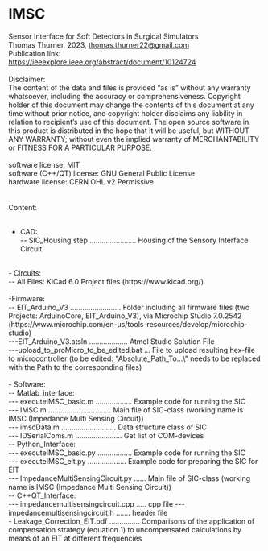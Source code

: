 # IMSC <br/>
Sensor Interface for Soft Detectors in Surgical Simulators <br/>
Thomas Thurner, 2023, thomas.thurner22@gmail.com <br/>
Publication link:<br/>
https://ieeexplore.ieee.org/abstract/document/10124724 <br/>
<br/>
Disclaimer: <br/>
The content of the data and files is provided “as is” without any warranty whatsoever, including the accuracy or comprehensiveness. Copyright holder of this document may change the contents of this document at any time without prior notice, and copyright holder disclaims any liability in relation to recipient’s use of this document.
The open source software in this product is distributed in the hope that it will be useful, but WITHOUT ANY WARRANTY; without even the implied warranty of MERCHANTABILITY or FITNESS FOR A PARTICULAR PURPOSE. <br/>
<br/>
software license: MIT <br/>
software (C++/QT) license: GNU General Public License <br/>
hardware license: CERN OHL v2 Permissive <br/>
 <br/>
 <br/>
Content: <br/>
 <br/>
- CAD: <br/>
-- SIC_Housing.step ....................... Housing of the Sensory Interface Circuit <br/>
 <br/>
- Circuits: <br/>
-- All Files: KiCad 6.0 Project files (https://www.kicad.org/) <br/>
 <br/>
-Firmware: <br/>
-- EIT_Arduino_V3 ......................... Folder including all firmware files (two Projects: ArduinoCore, EIT_Arduino_V3), via Microchip Studio 7.0.2542 (https://www.microchip.com/en-us/tools-resources/develop/microchip-studio) <br/>
---EIT_Arduino_V3.atsln ................... Atmel Studio Solution File <br/>
---upload_to_proMicro_to_be_edited.bat	... File to upload resulting hex-file to microcontroller (to be edited: "Absolute_Path_To...\" needs to be replaced with the Path to the corresponding files) <br/>
 <br/>
- Software: <br/>
-- Matlab_interface: <br/>
--- executeIMSC_basic.m .................. Example code for running the SIC <br/>
--- IMSC.m ............................... Main file of SIC-class (working name is IMSC (Impedance Multi Sensing Circuit)) <br/>
--- imscData.m ........................... Data structure class of SIC <br/>
--- IDSerialComs.m ....................... Get list of COM-devices <br/>
-- Python_Interface: <br/>
--- executeIMSC_basic.py ................. Example code for running the SIC <br/>
--- executeIMSC_eit.py ................... Example code for preparing the SIC for EIT <br/>
--- ImpedanceMultiSensingCircuit.py ...... Main file of SIC-class (working name is IMSC (Impedance Multi Sensing Circuit)) <br/>
-- C++QT_Interface: <br/>
--- impedancemultisensingcircuit.cpp ..... cpp file
--- impedancemultisensingcircuit.h ....... header file
 <br/>
- Leakage_Correction_EIT.pdf ............... Comparisons of the application of compensation strategy (equation 1) to uncompensated calculations by means of an EIT at different frequencies <br/>
 <br/>
